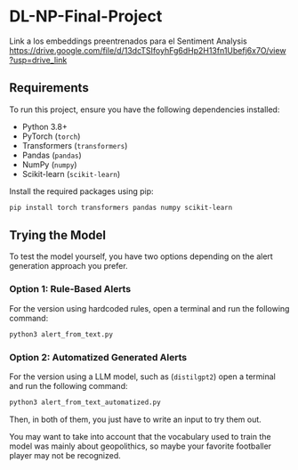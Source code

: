 # DL-NP-Final-Project

Link a los embeddings preentrenados para el Sentiment Analysis
https://drive.google.com/file/d/13dcTSIfoyhFg6dHp2H13fn1Ubefj6x7O/view?usp=drive_link

## Requirements

To run this project, ensure you have the following dependencies installed:

- Python 3.8+
- PyTorch (`torch`)
- Transformers (`transformers`)
- Pandas (`pandas`)
- NumPy (`numpy`)
- Scikit-learn (`scikit-learn`)

Install the required packages using pip:
```bash
pip install torch transformers pandas numpy scikit-learn
```

## Trying the Model

To test the model yourself, you have two options depending on the alert generation approach you prefer. 

### Option 1: Rule-Based Alerts
For the version using hardcoded rules, open a terminal and run the following command:
```bash
python3 alert_from_text.py
```

### Option 2: Automatized Generated Alerts
For the version using a LLM model, such as (`distilgpt2`) open a terminal and run the following command:
```bash
python3 alert_from_text_automatized.py
````

Then, in both of them, you just have to write an input to try them out.

You may want to take into account that the vocabulary used to train the model was mainly about geopolithics, so maybe your favorite footballer player may not be recognized.

